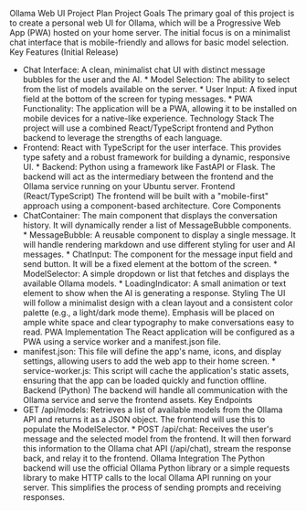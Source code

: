 Ollama Web UI Project Plan Project Goals The primary goal 
of this project is to create a personal web UI for Ollama, 
which will be a Progressive Web App (PWA) hosted on your 
home server. The initial focus is on a minimalist chat 
interface that is mobile-friendly and allows for basic 
model selection. Key Features (Initial Release)
 * Chat Interface: A clean, minimalist chat UI with 
 distinct message bubbles for the user and the AI. * Model 
 Selection: The ability to select from the list of models 
 available on the server. * User Input: A fixed input field 
 at the bottom of the screen for typing messages. * PWA 
 Functionality: The application will be a PWA, allowing it 
 to be installed on mobile devices for a native-like 
 experience.
Technology Stack The project will use a combined 
React/TypeScript frontend and Python backend to leverage 
the strengths of each language.
 * Frontend: React with TypeScript for the user interface. 
 This provides type safety and a robust framework for 
 building a dynamic, responsive UI. * Backend: Python using 
 a framework like FastAPI or Flask. The backend will act as 
 the intermediary between the frontend and the Ollama 
 service running on your Ubuntu server.
Frontend (React/TypeScript) The frontend will be built with 
a "mobile-first" approach using a component-based 
architecture. Core Components
 * ChatContainer: The main component that displays the 
 conversation history. It will dynamically render a list of 
 MessageBubble components. * MessageBubble: A reusable 
 component to display a single message. It will handle 
 rendering markdown and use different styling for user and 
 AI messages. * ChatInput: The component for the message 
 input field and send button. It will be a fixed element at 
 the bottom of the screen. * ModelSelector: A simple 
 dropdown or list that fetches and displays the available 
 Ollama models. * LoadingIndicator: A small animation or 
 text element to show when the AI is generating a response.
Styling The UI will follow a minimalist design with a clean 
layout and a consistent color palette (e.g., a light/dark 
mode theme). Emphasis will be placed on ample white space 
and clear typography to make conversations easy to read. 
PWA Implementation The React application will be configured 
as a PWA using a service worker and a manifest.json file.
 * manifest.json: This file will define the app's name, 
 icons, and display settings, allowing users to add the web 
 app to their home screen. * service-worker.js: This script 
 will cache the application's static assets, ensuring that 
 the app can be loaded quickly and function offline.
Backend (Python) The backend will handle all communication 
with the Ollama service and serve the frontend assets. Key 
Endpoints
 * GET /api/models: Retrieves a list of available models 
 from the Ollama API and returns it as a JSON object. The 
 frontend will use this to populate the ModelSelector. * 
 POST /api/chat: Receives the user's message and the 
 selected model from the frontend. It will then forward 
 this information to the Ollama chat API (/api/chat), 
 stream the response back, and relay it to the frontend.
Ollama Integration The Python backend will use the official 
Ollama Python library or a simple requests library to make 
HTTP calls to the local Ollama API running on your server. 
This simplifies the process of sending prompts and 
receiving responses.
